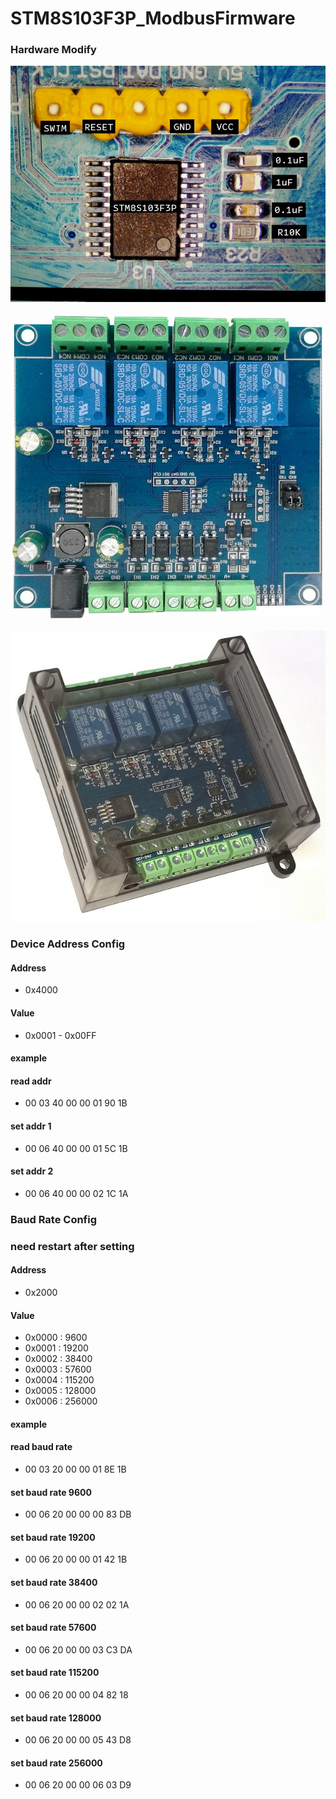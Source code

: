 # STM8S103F3P_ModbusFirmware

### Hardware Modify
![1a.jpg](https://github.com/MangnimitMCU/STM8S103F3P_ModbusFirmware/blob/main/1a.jpg)

![1.jpg](https://github.com/MangnimitMCU/STM8S103F3P_ModbusFirmware/blob/main/1.jpg)

![3.jpg](https://github.com/MangnimitMCU/STM8S103F3P_ModbusFirmware/blob/main/3.jpg)

### Device Address Config
#### Address
- 0x4000

#### Value
- 0x0001 - 0x00FF

#### example
#### read addr
- 00 03 40 00 00 01 90 1B

#### set addr 1
- 00 06 40 00 00 01 5C 1B

#### set addr 2
- 00 06 40 00 00 02 1C 1A

### Baud Rate Config
### need restart after setting
#### Address
- 0x2000

#### Value
- 0x0000 : 9600
- 0x0001 : 19200
- 0x0002 : 38400
- 0x0003 : 57600
- 0x0004 : 115200
- 0x0005 : 128000
- 0x0006 : 256000

#### example
#### read baud rate
- 00 03 20 00 00 01 8E 1B

#### set baud rate 9600
- 00 06 20 00 00 00 83 DB

#### set baud rate 19200
- 00 06 20 00 00 01 42 1B

#### set baud rate 38400
- 00 06 20 00 00 02 02 1A

#### set baud rate 57600
- 00 06 20 00 00 03 C3 DA

#### set baud rate 115200
- 00 06 20 00 00 04 82 18

#### set baud rate 128000
- 00 06 20 00 00 05 43 D8

#### set baud rate 256000
- 00 06 20 00 00 06 03 D9
